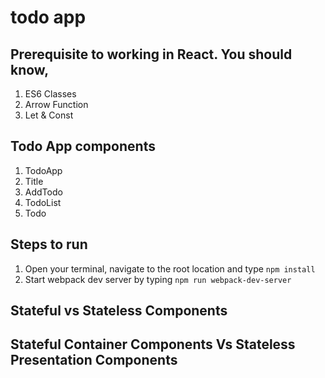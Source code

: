 # todo app

## Prerequisite to working in React. You should know,
1. ES6 Classes
2. Arrow Function
3. Let & Const

## Todo App components
1. TodoApp
2. Title
3. AddTodo
4. TodoList
5. Todo

## Steps to run
1. Open your terminal, navigate to the root location and type `npm install`
2. Start webpack dev server by typing `npm run webpack-dev-server`

## Stateful vs Stateless Components 
## Stateful Container Components Vs Stateless Presentation Components